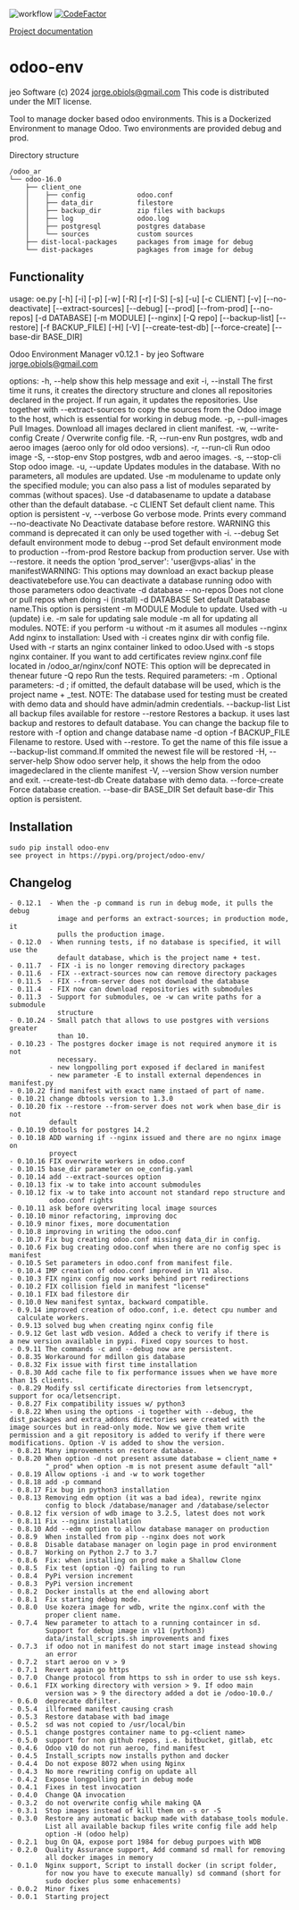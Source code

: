 ![workflow](https://github.com/jobiols/odoo-env/actions/workflows/pre-commit.yml/badge.svg)
[![CodeFactor](https://www.codefactor.io/repository/github/jobiols/odoo-env/badge)](https://www.codefactor.io/repository/github/jobiols/odoo-env)

[Project documentation](https://jobiols.github.io/odoo-env/)

odoo-env
=========
jeo Software (c) 2024 jorge.obiols@gmail.com
This code is distributed under the MIT license.

Tool to manage docker based odoo environments. This is a Dockerized
Environment to manage Odoo. Two environments are provided debug and prod.

Directory structure

    /odoo_ar
    └── odoo-16.0
        ├── client_one
        │    ├── config             odoo.conf
        │    ├── data_dir           filestore
        │    ├── backup_dir         zip files with backups
        │    ├── log                odoo.log
        │    ├── postgresql         postgres database
        │    └── sources            custom sources
        ├── dist-local-packages     packages from image for debug
        └── dist-packages           pagkages from image for debug

Functionality
-------------

usage: oe.py [-h] [-i] [-p] [-w] [-R] [-r] [-S] [-s] [-u] [-c CLIENT] [-v]
             [--no-deactivate] [--extract-sources] [--debug] [--prod]
             [--from-prod] [--no-repos] [-d DATABASE]
             [-m MODULE] [--nginx] [-Q repo] [--backup-list] [--restore]
             [-f BACKUP_FILE] [-H] [-V] [--create-test-db] [--force-create]
             [--base-dir BASE_DIR]

Odoo Environment Manager v0.12.1 - by jeo Software <jorge.obiols@gmail.com>

options:
  -h, --help           show this help message and exit
  -i, --install        The first time it runs, it creates the directory structure
                       and clones all repositories declared in the project. If
                       run again, it updates the repositories.
                       Use together with --extract-sources to copy the sources
                       from the Odoo image to the host, which is essential for
                       working in debug mode.
  -p, --pull-images    Pull Images. Download all images declared in client manifest.
  -w, --write-config   Create / Overwrite config file.
  -R, --run-env        Run postgres, wdb and aeroo images (aeroo only for old odoo
                       versions).
  -r, --run-cli        Run odoo image
  -S, --stop-env       Stop postgres, wdb and aeroo images.
  -s, --stop-cli       Stop odoo image.
  -u, --update         Updates modules in the database. With no parameters, all
                       modules are updated. Use -m modulename to update only the
                       specified module; you can also pass a list of modules
                       separated by commas (without spaces). Use -d databasename
                       to update a database other than the default database.
  -c CLIENT            Set default client name. This option is persistent
  -v, --verbose        Go verbose mode. Prints every command
  --no-deactivate      No Deactivate database before restore. WARNING this
                       command is deprecated
                       it can only be used together with -i.
  --debug              Set default environment mode to debug
  --prod               Set default environment mode to production
  --from-prod          Restore backup from production server. Use with --restore.
                       it needs the option 'prod_server': 'user@vps-alias' in
                       the manifestWARNING: This options may download an exact
                       backup please deactivatebefore use.You can deactivate a
                       database running odoo with those parameters odoo deactivate
                       -d database
  --no-repos           Does not clone or pull repos when doing -i (install)
  -d DATABASE          Set default Database name.This option is persistent
  -m MODULE            Module to update. Used with -u (update) i.e. -m sale for
                       updating sale module -m all for updating all modules.
                       NOTE: if you perform -u without -m it asumes all modules
  --nginx              Add nginx to installation: Used with -i creates nginx dir
                       with config file. Used with -r starts an nginx container
                       linked to odoo.Used with -s stops nginx container. If you
                       want to add certificates review nginx.conf file located
                       in /odoo_ar/nginx/conf NOTE: This option will be deprecated
                       in thenear future
  -Q repo              Run the tests. Required parameters: -m <module name>.
                       Optional parameters: -d <database>; if omitted, the
                       default database will be used, which is the project
                       name + _test. NOTE: The database used for testing must be
                       created with demo data and should have admin/admin
                       credentials.
  --backup-list        List all backup files available for restore
  --restore            Restores a backup. it uses last backup and restores to
                       default database. You can change the backup file to restore
                       with -f option and change database name -d option
  -f BACKUP_FILE       Filename to restore. Used with --restore. To get the name
                       of this file issue a --backup-list command.If ommited
                       the newest file will be restored
  -H, --server-help    Show odoo server help, it shows the help from the odoo
                       imagedeclared in the cliente manifest
  -V, --version        Show version number and exit.
  --create-test-db     Create database with demo data.
  --force-create       Force database creation.
  --base-dir BASE_DIR  Set default base-dir This option is persistent.


Installation
------------
    sudo pip install odoo-env
    see proyect in https://pypi.org/project/odoo-env/

Changelog
---------
    - 0.12.1  - When the -p command is run in debug mode, it pulls the debug
                image and performs an extract-sources; in production mode, it
                pulls the production image.
    - 0.12.0  - When running tests, if no database is specified, it will use the
                default database, which is the project name + test.
    - 0.11.7  - FIX -i is no longer removing directory packages
    - 0.11.6  - FIX --extract-sources now can remove directory packages
    - 0.11.5  - FIX --from-server does not download the database
    - 0.11.4  - FIX now can download repositories with submodules
    - 0.11.3  - Support for submodules, oe -w can write paths for a submodule
                structure
    - 0.10.24 - Small patch that allows to use postgres with versions greater
                than 10.
    - 0.10.23 - The postgres docker image is not required anymore it is not
                necessary.
              - new longpolling port exposed if declared in manifest
              - new parameter -E to install external dependences in manifest.py
    - 0.10.22 find manifest with exact name instaed of part of name.
    - 0.10.21 change dbtools version to 1.3.0
    - 0.10.20 fix --restore --from-server does not work when base_dir is not
              default
    - 0.10.19 dbtools for postgres 14.2
    - 0.10.18 ADD warning if --nginx issued and there are no nginx image on
              proyect
    - 0.10.16 FIX overwrite workers in odoo.conf
    - 0.10.15 base_dir parameter on oe_config.yaml
    - 0.10.14 add --extract-sources option
    - 0.10.13 fix -w to take into account submodules
    - 0.10.12 fix -w to take into account not standard repo structure and
              odoo.conf rights
    - 0.10.11 ask before overwriting local image sources
    - 0.10.10 minor refactoring, improving doc
    - 0.10.9 minor fixes, more documentation
    - 0.10.8 improving in writing the odoo.conf
    - 0.10.7 Fix bug creating odoo.conf missing data_dir in config.
    - 0.10.6 Fix bug creating odoo.conf when there are no config spec is manifest
    - 0.10.5 Set parameters in odoo.conf from manifest file.
    - 0.10.4 IMP creation of odoo.conf improved in V11 also.
    - 0.10.3 FIX nginx config now works behind port redirections
    - 0.10.2 FIX collision field in manifest "license"
    - 0.10.1 FIX bad filestore dir
    - 0.10.0 New manifest syntax, backward compatible.
    - 0.9.14 improved creation of odoo.conf, i.e. detect cpu number and
      calculate workers.
    - 0.9.13 solved bug when creating nginx config file
    - 0.9.12 Get last wdb vesion. Added a check to verify if there is
    a new version available in pypi. Fixed copy sources to host.
    - 0.9.11 The commands -c and --debug now are persistent.
    - 0.8.35 Workaround for mdillon gis database
    - 0.8.32 Fix issue with first time installation
    - 0.8.30 Add cache file to fix performance issues when we have more
    than 15 clients.
    - 0.8.29 Modify ssl certificate directories from letsencrypt,
    support for oca/letsencript.
    - 0.8.27 Fix compatibility issues w/ python3
    - 0.8.22 When using the options -i together with --debug, the
    dist_packages and extra_addons directories were created with the
    image sources but in read-only mode. Now we give them write
    permission and a git repository is added to verify if there were
    modifications. Option -V is added to show the version.
    - 0.8.21 Many improvements on restore database.
    - 0.8.20 When option -d not present assume database = client_name +
             "_prod" when option -m is not present asume default "all"
    - 0.8.19 Allow options -i and -w to work together
    - 0.8.18 add -p command
    - 0.8.17 Fix bug in python3 installation
    - 0.8.13 Removing edm option (it was a bad idea), rewrite nginx
             config to block /database/manager and /database/selector
    - 0.8.12 fix version of wdb image to 3.2.5, latest does not work
    - 0.8.11 Fix --nginx installation
    - 0.8.10 Add --edm option to allow database manager on production
    - 0.8.9  When installed from pip --nginx does not work
    - 0.8.8  Disable database manager on login page in prod environment
    - 0.8.7  Working on Python 2.7 to 3.7
    - 0.8.6  Fix: when installing on prod make a Shallow Clone
    - 0.8.5  Fix test (option -Q) failing to run
    - 0.8.4  PyPi version increment
    - 0.8.3  PyPi version increment
    - 0.8.2  Docker installs at the end allowing abort
    - 0.8.1  Fix starting debug mode.
    - 0.8.0  Use kozera image for wdb, write the nginx.conf with the
             proper client name.
    - 0.7.4  New parameter to attach to a running containcer in sd.
             Support for debug image in v11 (python3)
             data/install_scripts.sh improvements and fixes
    - 0.7.3  if odoo not in manifest do not start image instead showing
             an error
    - 0.7.2  start aeroo on v > 9
    - 0.7.1  Revert again go https
    - 0.7.0  Change protocol from https to ssh in order to use ssh keys.
    - 0.6.1  FIX working directory with version > 9. If odoo main
             version was > 9 the directory added a dot ie /odoo-10.0./
    - 0.6.0  deprecate dbfilter.
    - 0.5.4  illformed manifest causing crash
    - 0.5.3  Restore database with bad image
    - 0.5.2  sd was not copied to /usr/local/bin
    - 0.5.1  change postgres container name to pg-<client name>
    - 0.5.0  support for non github repos, i.e. bitbucket, gitlab, etc
    - 0.4.6  Odoo v10 do not run aeroo, find manifest
    - 0.4.5  Install_scripts now installs python and docker
    - 0.4.4  Do not expose 8072 when using Nginx
    - 0.4.3  No more rewriting config on update all
    - 0.4.2  Expose longpolling port in debug mode
    - 0.4.1  Fixes in test invocation
    - 0.4.0  Change QA invocation
    - 0.3.2  do not overwrite config while making QA
    - 0.3.1  Stop images instead of kill them on -s or -S
    - 0.3.0  Restore any automatic backup made with database_tools module.
             List all available backup files write config file add help
             option -H (odoo help)
    - 0.2.1  bug On QA, expose port 1984 for debug purpoes with WDB
    - 0.2.0  Quality Assurance support, Add command sd rmall for removing
             all docker images in memory
    - 0.1.0  Nginx support, Script to install docker (in script folder,
             for now you have to execute manually) sd command (short for
             sudo docker plus some enhacements)
    - 0.0.2  Minor fixes
    - 0.0.1  Starting project
